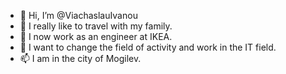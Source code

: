 - 👋 Hi, I’m @ViachaslauIvanou
- 👀 I really like to travel with my family.
- 🌱 I now work as an engineer at IKEA.
- 💞️ I want to change the field of activity and work in the IT field.
- 📫 I am in the city of Mogilev.

<!---
ViachaslauIvanou/ViachaslauIvanou is a ✨ special ✨ repository because its `README.md` (this file) appears on your GitHub profile.
You can click the Preview link to take a look at your changes.
--->

